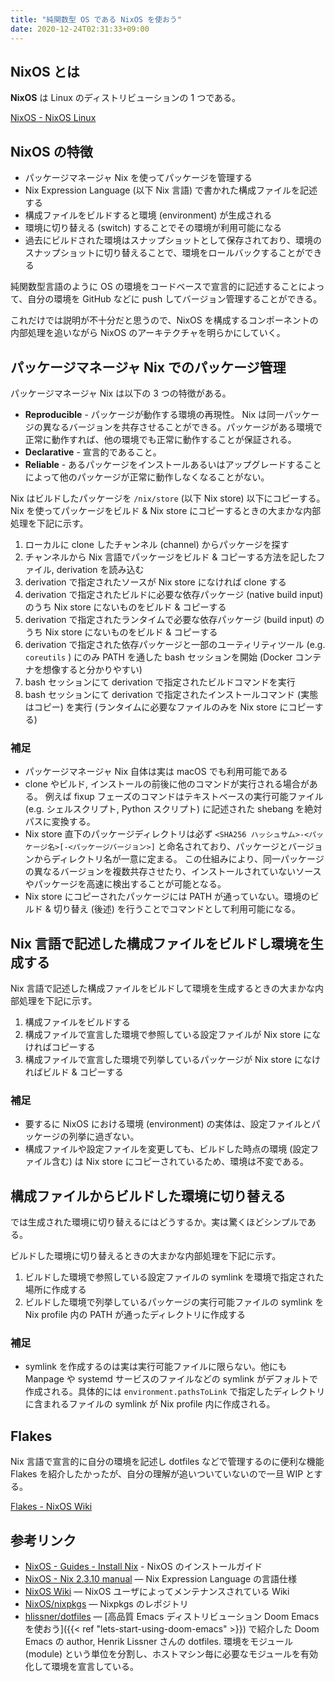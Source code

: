 ```yaml
---
title: "純関数型 OS である NixOS を使おう"
date: 2020-12-24T02:31:33+09:00
---
```


## NixOS とは

**NixOS** は Linux のディストリビューションの 1 つである。

[NixOS - NixOS Linux](https://nixos.org)

## NixOS の特徴

- パッケージマネージャ Nix を使ってパッケージを管理する
- Nix Expression Language (以下 Nix 言語) で書かれた構成ファイルを記述する
- 構成ファイルをビルドすると環境 (environment) が生成される
- 環境に切り替える (switch) することでその環境が利用可能になる
- 過去にビルドされた環境はスナップショットとして保存されており、環境のスナップショットに切り替えることで、環境をロールバックすることができる

純関数型言語のように OS の環境をコードベースで宣言的に記述することによって、自分の環境を GitHub などに push してバージョン管理することができる。

これだけでは説明が不十分だと思うので、NixOS を構成するコンポーネントの内部処理を追いながら NixOS のアーキテクチャを明らかにしていく。

## パッケージマネージャ Nix でのパッケージ管理

パッケージマネージャ Nix は以下の 3 つの特徴がある。

- **Reproducible** - パッケージが動作する環境の再現性。 Nix は同一パッケージの異なるバージョンを共存させることができる。パッケージがある環境で正常に動作すれば、他の環境でも正常に動作することが保証される。
- **Declarative** - 宣言的であること。
- **Reliable** - あるパッケージをインストールあるいはアップグレードすることによって他のパッケージが正常に動作しなくなることがない。

Nix はビルドしたパッケージを `/nix/store` (以下 Nix store) 以下にコピーする。
Nix を使ってパッケージをビルド & Nix store にコピーするときの大まかな内部処理を下記に示す。

1. ローカルに clone したチャンネル (channel) からパッケージを探す
1. チャンネルから Nix 言語でパッケージをビルド & コピーする方法を記したファイル, derivation を読み込む
1. derivation で指定されたソースが Nix store になければ clone する
1. derivation で指定されたビルドに必要な依存パッケージ (native build input) のうち Nix store にないものをビルド & コピーする
1. derivation で指定されたランタイムで必要な依存パッケージ (build input) のうち Nix store にないものをビルド & コピーする
1. derivation で指定された依存パッケージと一部のユーティリティツール (e.g. `coreutils` ) にのみ PATH を通した bash セッションを開始 (Docker コンテナを想像すると分かりやすい)
1. bash セッションにて derivation で指定されたビルドコマンドを実行
1. bash セッションにて derivation で指定されたインストールコマンド (実態はコピー) を実行 (ランタイムに必要なファイルのみを Nix store にコピーする)

### 補足

- パッケージマネージャ Nix 自体は実は macOS でも利用可能である
- clone やビルド, インストールの前後に他のコマンドが実行される場合がある。
  例えば fixup フェーズのコマンドはテキストベースの実行可能ファイル (e.g. シェルスクリプト, Python スクリプト) に記述された shebang を絶対パスに変換する。
- Nix store 直下のパッケージディレクトリは必ず `<SHA256 ハッシュサム>-<パッケージ名>[-<パッケージバージョン>]` と命名されており、パッケージとバージョンからディレクトリ名が一意に定まる。
  この仕組みにより、同一パッケージの異なるバージョンを複数共存させたり、インストールされていないソースやパッケージを高速に検出することが可能となる。
- Nix store にコピーされたパッケージには PATH が通っていない。環境のビルド & 切り替え (後述) を行うことでコマンドとして利用可能になる。

## Nix 言語で記述した構成ファイルをビルドし環境を生成する

Nix 言語で記述した構成ファイルをビルドして環境を生成するときの大まかな内部処理を下記に示す。

1. 構成ファイルをビルドする
2. 構成ファイルで宣言した環境で参照している設定ファイルが Nix store になければコピーする
3. 構成ファイルで宣言した環境で列挙しているパッケージが Nix store になければビルド & コピーする

### 補足

- 要するに NixOS における環境 (environment) の実体は、設定ファイルとパッケージの列挙に過ぎない。
- 構成ファイルや設定ファイルを変更しても、ビルドした時点の環境 (設定ファイル含む) は Nix store にコピーされているため、環境は不変である。

## 構成ファイルからビルドした環境に切り替える

では生成された環境に切り替えるにはどうするか。実は驚くほどシンプルである。

ビルドした環境に切り替えるときの大まかな内部処理を下記に示す。

1. ビルドした環境で参照している設定ファイルの symlink を環境で指定された場所に作成する
2. ビルドした環境で列挙しているパッケージの実行可能ファイルの symlink を Nix profile 内の PATH が通ったディレクトリに作成する

### 補足

- symlink を作成するのは実は実行可能ファイルに限らない。他にも Manpage や systemd サービスのファイルなどの symlink がデフォルトで作成される。具体的には `environment.pathsToLink` で指定したディレクトリに含まれるファイルの symlink が Nix profile 内に作成される。

## Flakes

Nix 言語で宣言的に自分の環境を記述し dotfiles などで管理するのに便利な機能 Flakes を紹介したかったが、自分の理解が追いついていないので一旦 WIP とする。

[Flakes - NixOS Wiki](https://nixos.wiki/wiki/Flakes)

## 参考リンク

- [NixOS - Guides - Install Nix](https://nixos.org/guides/install-nix.html) - NixOS のインストールガイド
- [NixOS - Nix 2.3.10 manual](https://nixos.org/manual/nix/stable/#ch-expression-language) ― Nix Expression Language の言語仕様
- [NixOS Wiki](https://nixos.wiki) ― NixOS ユーザによってメンテナンスされている Wiki
- [NixOS/nixpkgs](https://github.com/NixOS/nixpkgs) ― Nixpkgs のレポジトリ
- [hlissner/dotfiles](https://github.com/hlissner/dotfiles) ― [高品質 Emacs ディストリビューション Doom Emacs を使おう]({{< ref "lets-start-using-doom-emacs" >}}) で紹介した Doom Emacs の author, Henrik Lissner さんの dotfiles. 環境をモジュール (module) という単位を分割し、ホストマシン毎に必要なモジュールを有効化して環境を宣言している。
